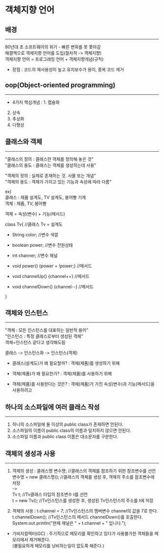 객체지향 언어
=========================


배경
---------
*****

80년대 초 소프트웨어의 위기 - 빠른 변화를 못 쫓아감  
해결책으로 객체지향 언어를 도입(절차적 -> 객체지향)   
객체지향 언어 = 프로그래밍 언어 + 객체지향개념(규칙)  


- 장점 : 코드의 재사용성이 높고 유지보수가 용이, 중복 코드 제거


oop(Object-oriented programming)
----------------
*****

* 4가지 핵심개념
: 1. 캡슐화  
2. 상속  
3. 추상화  
4. 다형성  


클래스와 객체
----------------
*****

"클래스의 정의 : 클래스란 객체를 정의해 놓은 것"  
"클래스의 용도 : 클래스는 객체를 생성하는데 사용"  

"객체의 정의 : 실제로 존재하는 것. 사물 또는 개념"  
"객체의 용도 : 객체가 가지고 있는 기능과 속성에 따라 다름"  

ex)  
클래스 : 제품 설계도, TV 설계도, 붕어빵 기계  
객체  :  제품, TV, 붕어빵  

객체 = 속성(변수) + 기능(메서드)  

class Tv{ //클래스 Tv = 설계도
* String color; //변수 색깔
* boolean power; //변수 전원상태
* int channer; //변수 채널    
  
* void power() {power = !power;}  //메서드
* void channelUp() {channel++} //메서드
* void channelDown() {channel--} //메서드

}


객체와 인스턴스
-------------
*****
"객체 : 모든 인스턴스를 대표하는 일반적 용어"  
"인스턴스 : 특정 클래스로부터 생성된 객체"  
객체=인스턴스 같다고 생각해도됨   
  
클래스 -> 인스턴스화 -> 인스턴스(객체)  

* 클래스(설계도)가 왜 필요할까?
  : 객체(제품)를 생성하기 위해

* 객체(제품)가 왜 필요한가?
: 객체(제품)를 사용하기 위해

* 객체(제품)를 사용한다는 것은?
: 객체(제품)가 가진 속성(변수)과 기능(메서드)을 사용하려고  



하나의 소스파일에 여러 클래스 작성
----------
*****

1. 하나의 소스파일에 둘 이상의 public class가 존재하면 안된다.
2. 소스파일의 이름이 public class의 이름과 일치하지 않으면 안된다.
3. 소스파일 이름과 public class 이름은 대소문자를 구분한다.


객체의 생성과 사용
--------------
*****

1. 객체의 생성
: 
클래스명 변수명; //클래스의 객체를 참조하기 위한 참조변수를 선언    
변수명 = new 클래스명(); //클래스의 객체를 생성 후, 객체의 주소를 참조변수에 저장  
->  
Tv t;  //Tv클래스 타입의 참조변수 t를 선언  
t = new Tv();  //Tv인스턴스를 생성한 후, 생성된 Tv인스턴스의 주소를 t에 저장  


2. 객체의 사용
: 
t.channel = 7;  //Tv인스턴스의 멤버변수 channel의 값을 7로 한다.  
t.channelDown();  //Tv인스턴스의 메서드 channelDown()를 호출한다.  
System.out.println("현재 채널은 " + t.channel + " 입니다.");    


* 가비지컬렉터(GC)
: 주기적으로 메모리를 확인하고 있다가 사용불가한 객체들을 메모리에서 제거해준다.   
(불필요하게 메모리를 낭비하는일이 없도록 해준다.)  




